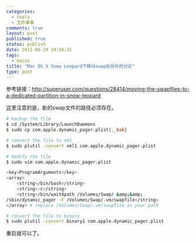 ```yaml
--- 
categories: 
  - tools
  - 无所事事
comments: true
layout: post
published: true
status: publish
date: 2011-06-29 19:54:31
tags: 
  - macos
title: "Mac OS X Snow Leopard下移动swap到另外的分区"
type: post
---
```

参考链接：<a href="http://superuser.com/questions/28414/moving-the-swapfiles-to-a-dedicated-partition-in-snow-leopard">http://superuser.com/questions/28414/moving-the-swapfiles-to-a-dedicated-partition-in-snow-leopard</a>

这里注意的是，新的swap文件的路径必须存在。

```sh
# backup the file
$ cd /System/Library/LaunchDaemons
$ sudo cp com.apple.dynamic_pager.plist{,_bak}

# convert the file to xml
$ sudo plutil -convert xml1 com.apple.dynamic_pager.plist

# modify the file
$ sudo vim com.apple.dynamic_pager.plist

<key>ProgramArguments</key>
<array>
    <string>/bin/bash</string>
    <string>-c</string>
    <string>/bin/wait4path /Volumes/Swap/ &amp;&amp;
/sbin/dynamic_pager -F /Volumes/Swap/.vm/swapfile</string>
</array> # replace /Volumes/Swap/.vm/swapfile as your path

# convert the file to binary
$ sudo plutil -convert binary1 com.apple.dynamic_pager.plist
```

重启就可以了。

